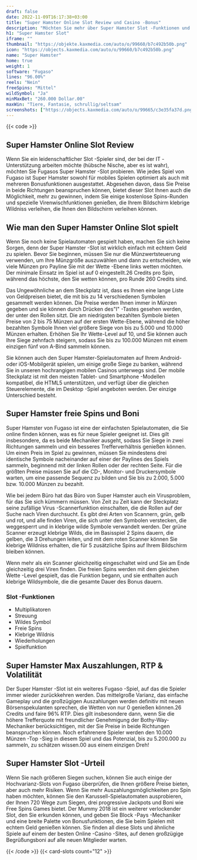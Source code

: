 ```yaml
---
draft: false
date: 2022-11-09T16:17:38+03:00
title: "Super Hamster Online Slot Review und Casino -Bonus"
description: "Möchten Sie mehr über Super Hamster Slot -Funktionen und Auszahlungen erfahren? Unabhängig bewertet Slot -Spiele und erhalten Sie hier Casino -Boni!"
h1: "Super Hamster Slot"
iframe: ""
thumbnail: "https://objekte.kaxmedia.com/auto/o/99660/b7c492b50b.png"
icon: "https://objects.kaxmedia.com/auto/o/99660/b7c492b50b.png"
name: "Super Hamster"
home: true
weight: 1
software: "Fugaso"
lines: "96.00%"
reels: "Nein"
freeSpins: "Mittel"
wildSymbol: "Ja"
minMaxBet: "260.000 Dollar.00"
maxWin: "Tiere, Fantasie, schrullig/seltsam"
screenshots: ["https://objects.kaxmedia.com/auto/o/99665/c3e35fa37d.png"]
---
```


{{< code >}}<h2>Super Hamster Online Slot Review</h2><p>Wenn Sie ein leidenschaftlicher Slot -Spieler sind, der bei der IT -Unterstützung arbeiten möchte (hübsche Nische, aber es ist wahr), möchten Sie Fugasos Super Hamster -Slot probieren. Wie jedes Spiel von Fugaso ist Super Hamster sowohl für mobiles Spielen optimiert als auch mit mehreren Bonusfunktionen ausgestattet. Abgesehen davon, dass Sie Preise in beide Richtungen beanspruchen können, bietet dieser Slot Ihnen auch die Möglichkeit, mehr zu gewinnen, indem Sie einige kostenlose Spins-Runden und spezielle Virenwischfunktionen genießen, die Ihrem Bildschirm klebrige Wildniss verleihen, die Ihnen den Bildschirm verleihen können.</p><h2>Wie man den Super Hamster Online Slot spielt</h2><p>Wenn Sie noch keine Spielautomaten gespielt haben, machen Sie sich keine Sorgen, denn der Super Hamster -Slot ist wirklich einfach mit echtem Geld zu spielen. Bevor Sie beginnen, müssen Sie nur die Münzwertsteuerung verwenden, um Ihre Münzgröße auszuwählen und dann zu entscheiden, wie viele Münzen pro Payline Sie mit der Wette -Ebene links wetten möchten. Der minimale Einsatz im Spiel ist auf 0 eingestellt.26 Credits pro Spin, während das höchste, den Sie wetten können, pro Runde 260 Credits sind.</p><p>Das Ungewöhnliche an dem Steckplatz ist, dass es Ihnen eine lange Liste von Geldpreisen bietet, die mit bis zu 14 verschiedenen Symbolen gesammelt werden können. Die Preise werden Ihnen immer in Münzen gegeben und sie können durch Drücken des"I" -Tastes gesehen werden, der unter den Rollen sitzt. Die am niedrigsten bezahlten Symbole bieten Preise von 2 bis 75 Münzen auf der ersten Wette-Ebene, während die höher bezahlten Symbole Ihnen viel größere Siege von bis zu 5.000 und 10.000 Münzen erhalten. Erhöhen Sie Ihr Wette-Level auf 10, und Sie können auch Ihre Siege zehnfach steigern, sodass Sie bis zu 100.000 Münzen mit einem einzigen fünf von A-Bind sammeln können.</p><p>Sie können auch den Super Hamster-Spielautomaten auf Ihrem Android- oder iOS-Mobilgerät spielen, um einige große Siege zu banken, während Sie in unseren hochrangigen mobilen Casinos unterwegs sind. Der mobile Steckplatz ist mit den meisten Tablet- und Smartphone -Modellen kompatibel, die HTML5 unterstützen, und verfügt über die gleichen Steuerelemente, die im Desktop -Spiel angeboten werden. Der einzige Unterschied besteht.</p><h2>Super Hamster freie Spins und Boni</h2><p>Super Hamster von Fugaso ist eine der einfachsten Spielautomaten, die Sie online finden können, was es für neue Spieler geeignet ist. Dies gilt insbesondere, da es beide Mechaniker ausgeht, sodass Sie Siege in zwei Richtungen sammeln und ein besseres Trefferverhältnis genießen können. Um einen Preis im Spiel zu gewinnen, müssen Sie mindestens drei identische Symbole nacheinander auf einer der Paylines des Spiels sammeln, beginnend mit der linken Rollen oder der rechten Seite. Für die größten Preise müssen Sie auf die CD-, Monitor- und Druckersymbole warten, um eine passende Sequenz zu bilden und Sie bis zu 2.000, 5.000 bzw. 10.000 Münzen zu bezahlt.</p><p>Wie bei jedem Büro hat das Büro von Super Hamster auch ein Virusproblem, für das Sie sich kümmern müssen. Von Zeit zu Zeit kann der Steckplatz seine zufällige Virus -Scannerfunktion einschalten, die die Rollen auf der Suche nach Viren durchsucht. Es gibt drei Arten von Scannern, grün, gelb und rot, und alle finden Viren, die sich unter den Symbolen verstecken, die weggesperrt und in klebrige wilde Symbole verwandelt werden. Der grüne Scanner erzeugt klebrige Wilds, die im Basisspiel 2 Spins dauern, die gelben, die 3 Drehungen leiten, und mit dem roten Scanner können Sie klebrige Wildniss erhalten, die für 5 zusätzliche Spins auf Ihrem Bildschirm bleiben können.</p><p>Wenn mehr als ein Scanner gleichzeitig eingeschaltet wird und Sie am Ende gleichzeitig drei Viren finden. Die freien Spins werden mit dem gleichen Wette -Level gespielt, das die Funktion begann, und sie enthalten auch klebrige Wildsymbole, die die gesamte Dauer des Bonus dauern.</p><h3>
Slot -Funktionen</h3><ul>
<li></span>
Multiplikatoren</li>
<li></span>
Streuung</li>
<li></span>
Wildes Symbol</li>
<li></span>
Freie Spins</li>
<li></span>
Klebrige Wildnis</li>
<li></span>
Wiederholungen</li>
<li></span>
Spielfunktion</li></ul><h2>Super Hamster Max Auszahlungen, RTP & Volatilität</h2><p>Der Super Hamster -Slot ist ein weiteres Fugaso -Spiel, auf das die Spieler immer wieder zurückkehren werden. Das mittelgroße Varianz, das einfache Gameplay und die großzügigen Auszahlungen werden definitiv mit neuen Börsenspekulanten sprechen, die Wetten von nur 0 genießen können.26 Credits und faire 96% RTP. Dies gilt insbesondere dann, wenn Sie die höhere Trefferquote mit freundlicher Genehmigung der Bothy-Way-Mechaniker berücksichtigen, mit der Sie Preise in beide Richtungen beanspruchen können. Noch erfahrenere Spieler werden den 10.000 Münzen -Top -Sieg in diesem Spiel und das Potenzial, bis zu 5.200.000 zu sammeln, zu schätzen wissen.00 aus einem einzigen Dreh!</p><h2>Super Hamster Slot -Urteil</h2><p>Wenn Sie nach größeren Siegen suchen, können Sie auch einige der Hochvarianz-Slots von Fugaso überprüfen, die Ihnen größere Preise bieten, aber auch mehr Risiken. Wenn Sie mehr Auszahlungsmöglichkeiten pro Spin haben möchten, können Sie den Karussell-Spielautomaten ausprobieren, der Ihnen 720 Wege zum Siegen, drei progressive Jackpots und Boni wie Free Spins Games bietet. Der Mummy 2018 ist ein weiterer verlockender Slot, den Sie erkunden können, und geben Sie Block -Pays -Mechaniker und eine breite Palette von Bonusfunktionen, die Sie beim Spielen mit echtem Geld genießen können. Sie finden all diese Slots und ähnliche Spiele auf einem der besten Online -Casino -Sites, auf denen großzügige Begrüßungsboni auf alle neuen Mitglieder warten.</p>{{< /code >}}
 {{< card-slots count="12" >}}
